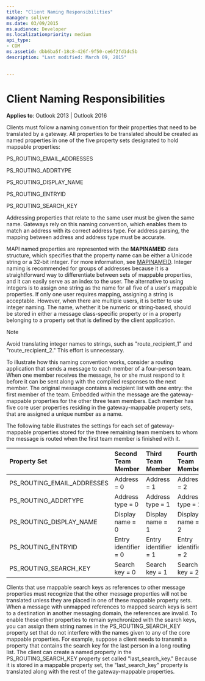 ```yaml
---
title: "Client Naming Responsibilities"
manager: soliver
ms.date: 03/09/2015
ms.audience: Developer
ms.localizationpriority: medium
api_type:
- COM
ms.assetid: dbb6ba5f-18c8-426f-9f50-ce6f2fd1dc5b
description: "Last modified: March 09, 2015"
 
 
---
```


# Client Naming Responsibilities

  
  
**Applies to**: Outlook 2013 | Outlook 2016 
  
Clients must follow a naming convention for their properties that need to be translated by a gateway. All properties to be translated should be created as named properties in one of the five property sets designated to hold mappable properties:
  
PS_ROUTING_EMAIL_ADDRESSES
  
PS_ROUTING_ADDRTYPE
  
PS_ROUTING_DISPLAY_NAME
  
PS_ROUTING_ENTRYID
  
PS_ROUTING_SEARCH_KEY
  
Addressing properties that relate to the same user must be given the same name. Gateways rely on this naming convention, which enables them to match an address with its correct address type. For address parsing, the mapping between address and address type must be accurate.
  
MAPI named properties are represented with the **MAPINAMEID** data structure, which specifies that the property name can be either a Unicode string or a 32-bit integer. For more information, see [MAPINAMEID](mapinameid.md). Integer naming is recommended for groups of addresses because it is a straightforward way to differentiate between sets of mappable properties, and it can easily serve as an index to the user. The alternative to using integers is to assign one string as the name for all five of a user's mappable properties. If only one user requires mapping, assigning a string is acceptable. However, when there are multiple users, it is better to use integer naming. The name, whether it be numeric or string-based, should be stored in either a message class-specific property or in a property belonging to a property set that is defined by the client application. 
  
> [!NOTE]
> Avoid translating integer names to strings, such as "route_recipient_1" and "route_recipient_2." This effort is unnecessary. 
  
To illustrate how this naming convention works, consider a routing application that sends a message to each member of a four-person team. When one member receives the message, he or she must respond to it before it can be sent along with the compiled responses to the next member. The original message contains a recipient list with one entry: the first member of the team. Embedded within the message are the gateway-mappable properties for the other three team members. Each member has five core user properties residing in the gateway-mappable property sets, that are assigned a unique number as a name. 
  
The following table illustrates the settings for each set of gateway-mappable properties stored for the three remaining team members to whom the message is routed when the first team member is finished with it.
  
|**Property Set**|**Second Team  <br/> Member**|**Third Team  <br/> Member**|**Fourth Team  <br/> Member**|
|:-----|:-----|:-----|:-----|
|PS_ROUTING_EMAIL_ADDRESSES  <br/> |Address = 0  <br/> |Address = 1  <br/> |Address = 2  <br/> |
|PS_ROUTING_ADDRTYPE  <br/> |Address type = 0  <br/> |Address type = 1  <br/> |Address type = 2  <br/> |
|PS_ROUTING_DISPLAY_NAME  <br/> |Display name = 0  <br/> |Display name = 1  <br/> |Display name = 2  <br/> |
|PS_ROUTING_ENTRYID  <br/> |Entry identifier = 0  <br/> |Entry identifier = 1  <br/> |Entry identifier = 2  <br/> |
|PS_ROUTING_SEARCH_KEY  <br/> |Search key = 0  <br/> |Search key = 1  <br/> |Search key = 2  <br/> |
   
Clients that use mappable search keys as references to other message properties must recognize that the other message properties will not be translated unless they are placed in one of these mappable property sets. When a message with unmapped references to mapped search keys is sent to a destination in another messaging domain, the references are invalid. To enable these other properties to remain synchronized with the search keys, you can assign them string names in the PS_ROUTING_SEARCH_KEY property set that do not interfere with the names given to any of the core mappable properties. For example, suppose a client needs to transmit a property that contains the search key for the last person in a long routing list. The client can create a named property in the PS_ROUTING_SEARCH_KEY property set called "last_search_key." Because it is stored in a mappable property set, the "last_search_key" property is translated along with the rest of the gateway-mappable properties.
  

